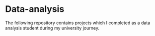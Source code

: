 # Data-analysis
The following repository contains projects which I completed as a data analysis student during my university journey.
